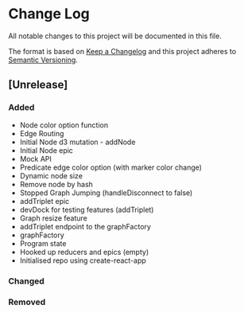 # Change Log

All notable changes to this project will be documented in this file.

The format is based on [Keep a Changelog](http://keepachangelog.com/)
and this project adheres to [Semantic Versioning](http://semver.org/).

## [Unrelease]

### Added

 - Node color option function
 - Edge Routing
 - Initial Node d3 mutation - addNode
 - Initial Node epic
 - Mock API 
 - Predicate edge color option (with marker color change)
 - Dynamic node size
 - Remove node by hash
 - Stopped Graph Jumping (handleDisconnect to false)
 - addTriplet epic
 - devDock for testing features (addTriplet)
 - Graph resize feature
 - addTriplet endpoint to the graphFactory
 - graphFactory
 - Program state
 - Hooked up reducers and epics (empty)
 - Initialised repo using create-react-app

### Changed

### Removed
